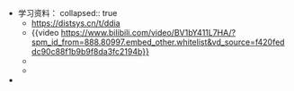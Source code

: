 - 学习资料：
  collapsed:: true
	- https://distsys.cn/t/ddia
	- {{video https://www.bilibili.com/video/BV1bY411L7HA/?spm_id_from=888.80997.embed_other.whitelist&vd_source=f420feddc90c88f1b9b9f8da3fc2194b}}
	-
	-
-